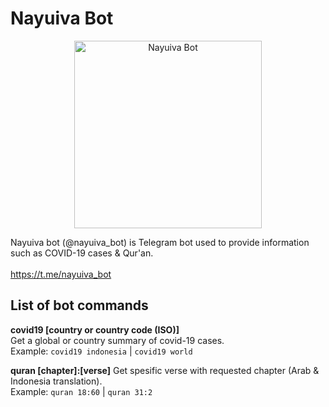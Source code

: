 # Nayuiva Bot

<div style="text-align:center"><img src="https://github.com/shidqi/tebot-nayu/blob/master/images/preview.gif?raw=true" height="300" width="auto" alt="Nayuiva Bot"/></div>

Nayuiva bot (@nayuiva_bot) is Telegram bot used to provide information such as COVID-19 cases & Qur'an.  <br><br>
https://t.me/nayuiva_bot  <br>


## List of bot commands  
  
**covid19 [country or country code (ISO)]**  
Get a global or country summary of covid-19 cases.  
Example:  `covid19 indonesia`   | `covid19 world`  

**quran [chapter]:[verse]**
Get spesific verse with requested chapter (Arab & Indonesia translation).  
Example:  `quran 18:60`  | `quran 31:2`  
